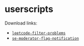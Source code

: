 # userscripts

Download links:
- [`leetcode-filter-problems`](leetcode-filter-problems.user.js)
- [`se-moderator-flag-notification`](se-moderator-flag-notification.user.js)
